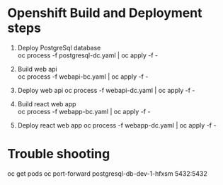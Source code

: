 # Openshift Build and Deployment steps

1. Deploy PostgreSql database      
oc process -f postgresql-dc.yaml | oc apply -f -    

2. Build web api        
oc process -f webapi-bc.yaml | oc apply -f -

3. Deploy web api
oc process -f webapi-dc.yaml | oc apply -f -

4. Build react web app        
oc process -f webapp-bc.yaml | oc apply -f -

4. Deploy react web app
oc process -f webapp-dc.yaml | oc apply -f -

# Trouble shooting
oc get pods
oc port-forward postgresql-db-dev-1-hfxsm 5432:5432
